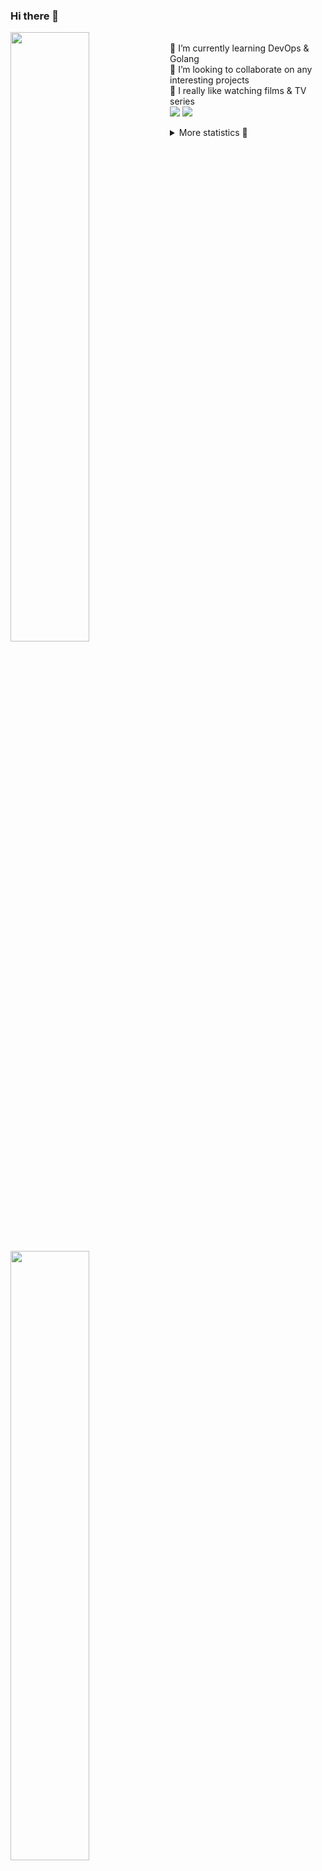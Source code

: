 ### Hi there 👋


[<img align="left" width="50%" src="https://github-readme-stats.vercel.app/api?username=rufusnufus&hide=issues&show_icons=true&count_private=true&theme=transparent&title_color=FF6F40&text_color=FBF9F8&icon_color=F48242&hide_border=true&hide_title=true#gh-dark-mode-only">](https://metrics.lecoq.io/rufusnufus#gh-dark-mode-only)
[<img align="left" width="50%" src="https://github-readme-stats.vercel.app/api?username=rufusnufus&hide=issues&show_icons=true&count_private=true&theme=transparent&title_color=FF6533&text_color=4D4644&icon_color=FF8038&hide_border=true&hide_title=true#gh-light-mode-only">](https://metrics.lecoq.io/rufusnufus#gh-light-mode-only)

<p>
  <br>
  🌱 I’m currently learning DevOps & Golang</br>
  👯 I’m looking to collaborate on any interesting projects</br>
  🎥 I really like watching films & TV series</br>
  <a href="https://linkedin.com/in/rufusnufus"><img src="https://img.shields.io/badge/linkedin-0077B5.svg?style=for-the-badge&logo=linkedin&logoColor=white"/></a>
  <a href="https://t.me/rufusnufus"><img src="https://img.shields.io/badge/-telegram-black?style=for-the-badge&color=blue&logo=telegram"/></a>
</p>

<p text-align="left">
<details>
  <summary>More statistics 👀</summary><br/>

<!--START_SECTION:waka-->
![Code Time](http://img.shields.io/badge/Code%20Time-64%20hrs%2025%20mins-blue)

![Profile Views](http://img.shields.io/badge/Profile%20Views-1-blue)

**I'm an Early 🐤** 

```text
🌞 Morning    114 commits    ████░░░░░░░░░░░░░░░░░░░░░   17.17% 
🌆 Daytime    369 commits    ██████████████░░░░░░░░░░░   55.57% 
🌃 Evening    152 commits    █████░░░░░░░░░░░░░░░░░░░░   22.89% 
🌙 Night      29 commits     █░░░░░░░░░░░░░░░░░░░░░░░░   4.37%

```
📅 **I'm Most Productive on Tuesday** 

```text
Monday       124 commits    ████░░░░░░░░░░░░░░░░░░░░░   18.67% 
Tuesday      131 commits    █████░░░░░░░░░░░░░░░░░░░░   19.73% 
Wednesday    112 commits    ████░░░░░░░░░░░░░░░░░░░░░   16.87% 
Thursday     124 commits    ████░░░░░░░░░░░░░░░░░░░░░   18.67% 
Friday       114 commits    ████░░░░░░░░░░░░░░░░░░░░░   17.17% 
Saturday     33 commits     █░░░░░░░░░░░░░░░░░░░░░░░░   4.97% 
Sunday       26 commits     █░░░░░░░░░░░░░░░░░░░░░░░░   3.92%

```


📊 **This Week I Spent My Time On** 

```text
💬 Programming Languages: 
YAML                     7 hrs 56 mins       ███████████████████░░░░░░   77.9% 
HCL                      25 mins             █░░░░░░░░░░░░░░░░░░░░░░░░   4.2% 
JavaScript               24 mins             █░░░░░░░░░░░░░░░░░░░░░░░░   4.08% 
Terraform                18 mins             ░░░░░░░░░░░░░░░░░░░░░░░░░   2.98% 
Bash                     17 mins             ░░░░░░░░░░░░░░░░░░░░░░░░░   2.88%

🔥 Editors: 
VS Code                  9 hrs 59 mins       ████████████████████████░   97.96% 
iTerm2                   12 mins             ░░░░░░░░░░░░░░░░░░░░░░░░░   2.04%

```

**I Mostly Code in Python** 

```text
Python                   9 repos             ███████░░░░░░░░░░░░░░░░░░   28.12% 
Java                     4 repos             ███░░░░░░░░░░░░░░░░░░░░░░   12.5% 
Jupyter Notebook         4 repos             ███░░░░░░░░░░░░░░░░░░░░░░   12.5% 
JavaScript               3 repos             ██░░░░░░░░░░░░░░░░░░░░░░░   9.38% 
HTML                     3 repos             ██░░░░░░░░░░░░░░░░░░░░░░░   9.38%

```



 Last Updated on 29/12/2022 00:40:22 UTC
<!--END_SECTION:waka-->

</details>
</p>
